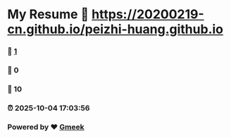 # My Resume :link: https://20200219-cn.github.io/peizhi-huang.github.io 
### :page_facing_up: [1](https://20200219-cn.github.io/peizhi-huang.github.io/tag.html) 
### :speech_balloon: 0 
### :hibiscus: 10 
### :alarm_clock: 2025-10-04 17:03:56 
### Powered by :heart: [Gmeek](https://github.com/Meekdai/Gmeek)
